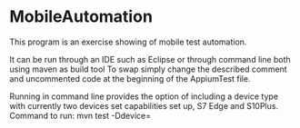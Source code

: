 # MobileAutomation

This program is an exercise showing of mobile test automation.

It can be run through an IDE such as Eclipse or through command line both using maven as build tool
To swap simply change the described comment and uncommented code at the beginning of the AppiumTest file.

Running in command line provides the option of including a device type with currently two devices set capabilities set up, S7 Edge and S10Plus.
Command to run:
mvn test -Ddevice=<devicename>

